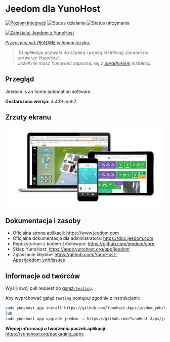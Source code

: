 <!--
To README zostało automatycznie wygenerowane przez <https://github.com/YunoHost/apps/tree/master/tools/readme_generator>
Nie powinno być ono edytowane ręcznie.
-->

# Jeedom dla YunoHost

[![Poziom integracji](https://apps.yunohost.org/badge/integration/jeedom)](https://ci-apps.yunohost.org/ci/apps/jeedom/)
![Status działania](https://apps.yunohost.org/badge/state/jeedom)
![Status utrzymania](https://apps.yunohost.org/badge/maintained/jeedom)

[![Zainstaluj Jeedom z YunoHost](https://install-app.yunohost.org/install-with-yunohost.svg)](https://install-app.yunohost.org/?app=jeedom)

*[Przeczytaj plik README w innym języku.](./ALL_README.md)*

> *Ta aplikacja pozwala na szybką i prostą instalację Jeedom na serwerze YunoHost.*  
> *Jeżeli nie masz YunoHost zapoznaj się z [poradnikiem](https://yunohost.org/install) instalacji.*

## Przegląd

Jeedom is an home automation software.


**Dostarczona wersja:** 4.4.19~ynh2

## Zrzuty ekranu

![Zrzut ekranu z Jeedom](./doc/screenshots/01-Appli-jeedom.png)

## Dokumentacja i zasoby

- Oficjalna strona aplikacji: <https://www.jeedom.com>
- Oficjalna dokumentacja dla administratora: <https://doc.jeedom.com>
- Repozytorium z kodem źródłowym: <https://github.com/jeedom/core>
- Sklep YunoHost: <https://apps.yunohost.org/app/jeedom>
- Zgłaszanie błędów: <https://github.com/YunoHost-Apps/jeedom_ynh/issues>

## Informacje od twórców

Wyślij swój pull request do [gałęzi `testing`](https://github.com/YunoHost-Apps/jeedom_ynh/tree/testing).

Aby wypróbować gałąź `testing` postępuj zgodnie z instrukcjami:

```bash
sudo yunohost app install https://github.com/YunoHost-Apps/jeedom_ynh/tree/testing --debug
lub
sudo yunohost app upgrade jeedom -u https://github.com/YunoHost-Apps/jeedom_ynh/tree/testing --debug
```

**Więcej informacji o tworzeniu paczek aplikacji:** <https://yunohost.org/packaging_apps>
